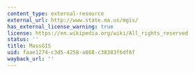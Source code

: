 ```yaml
---
content_type: external-resource
external_url: http://www.state.ma.us/mgis/
has_external_license_warning: true
license: https://en.wikipedia.org/wiki/All_rights_reserved
status: ''
title: MassGIS
uid: faae1274-c3d5-4258-a868-c38383f6df6f
wayback_url: ''
---
```

